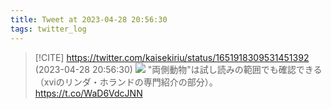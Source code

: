 ```yaml
---
title: Tweet at 2023-04-28 20:56:30
tags: twitter_log
---
```


> [!CITE] https://twitter.com/kaisekiriu/status/1651918309531451392 (2023-04-28 20:56:30)
> ![](https://twitter.com/kaisekiriu/status/1651918309531451392)
> "両側動物"は試し読みの範囲でも確認できる（xviのリンダ・ホランドの専門紹介の部分）。
> https://t.co/WaD6VdcJNN
